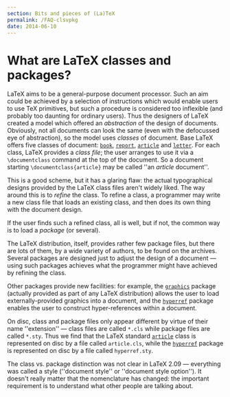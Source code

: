 ```yaml
---
section: Bits and pieces of (La)TeX
permalink: /FAQ-clsvpkg
date: 2014-06-10
---
```


# What are LaTeX classes and packages?

LaTeX aims to be a general-purpose document processor.  Such an aim
could be achieved by a selection of instructions which would enable
users to use TeX primitives, but such a procedure is considered too
inflexible (and probably too daunting for ordinary users).  Thus the
designers of LaTeX created a model which offered an
_abstraction_ of the design of documents.  Obviously, not all
documents can look the same (even with the defocussed eye of
abstraction), so the model uses _classes_ of document.  Base
LaTeX offers five classes of document: [`book`](https://ctan.org/pkg/book),
[`report`](https://ctan.org/pkg/report), [`article`](https://ctan.org/pkg/article) and [`letter`](https://ctan.org/pkg/letter).
For each class, LaTeX provides a _class file_; the user
arranges to use it via a `\documentclass` command at the top of the
document.  So a document starting
  `\documentclass{article}`
may be called ''an _article_ document''.

This is a good scheme, but it has a glaring flaw: the actual
typographical designs provided by the LaTeX class files aren't
widely liked.  The way around this is to _refine_ the class.  To
refine a class, a programmer may write a new class file that loads an
existing class, and then does its own thing with the document design.

If the user finds such a refined class, all is well, but if not, the
common way is to load a _package_ (or several).

The LaTeX distribution, itself, provides rather few package files,
but there are lots of them, by a wide variety of authors, to be found
on the archives.  Several packages are designed just to adjust the
design of a document&nbsp;&mdash; using such packages achieves what the
programmer might have achieved by refining the class.

Other packages provide new facilities: for example, the
[`graphics`](https://ctan.org/pkg/graphics) package (actually provided as part of any LaTeX
distribution) allows the user to load externally-provided graphics
into a document, and the [`hyperref`](https://ctan.org/pkg/hyperref) package enables the user
to construct hyper-references within a document.

On disc, class and package files only appear different by virtue of
their name ''extension''&nbsp;&mdash; class files are called `*.cls` while
package files are called `*.sty`.  Thus we find that the LaTeX
standard [`article`](https://ctan.org/pkg/article) class is represented on disc by a file called
`article.cls`, while the [`hyperref`](https://ctan.org/pkg/hyperref) package is
represented on disc by a file called `hyperref.sty`.

The class vs.&nbsp;package distinction was not clear in LaTeX 2.09&nbsp;&mdash;
everything was called a style (''document style'' or ''document style
option'').  It doesn't really matter that the nomenclature has
changed: the important requirement is to understand what other people
are talking about.


